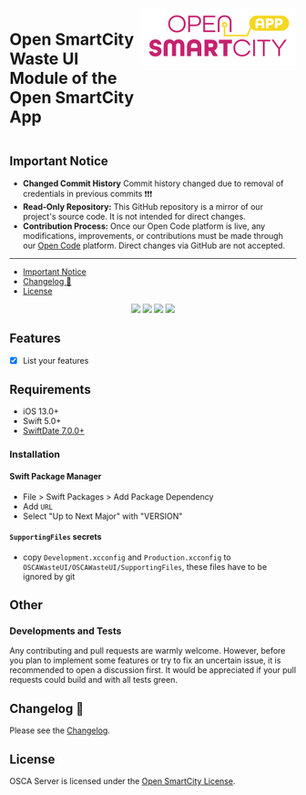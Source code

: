 <div style="display:flex;gap:1%;margin-bottom:20px">
  <h1 style="border:none">Open SmartCity Waste UI Module of the Open SmartCity App</h1>
  <img height="100px" alt="logo" src="Docs/img/logo.svg">
</div>

## Important Notice

- **Changed Commit History** Commit history changed due to removal of credentials in previous commits ❗❗❗
- **Read-Only Repository:** This GitHub repository is a mirror of our project's source code. It is not intended for direct changes.
- **Contribution Process:** Once our Open Code platform is live, any modifications, improvements, or contributions must be made through our [Open Code](https://gitlab.opencode.de/) platform. Direct changes via GitHub are not accepted.

---

- [Important Notice](#important-notice)
- [Changelog 📝](#changelog-)
- [License](#license)

<p align="center">
<img src="https://img.shields.io/badge/Platform%20Compatibility%20-ios-red">
<img src="https://img.shields.io/badge/Swift%20Compatibility%20-5.5%20%7C%205.4%20%7C%205.3%20%7C%205.2%20%7C%205.1-blue">
<a href="#"><img src="https://img.shields.io/badge/Swift-Doc-inactive"></a>
<a href="https://swift.org/package-manager/"><img src="https://img.shields.io/badge/SPM-supported-DE5C43.svg?style=flat"></a>
</p>

## Features
- [x] List your features

## Requirements

- iOS 13.0+
- Swift 5.0+
- [SwiftDate 7.0.0+](https://github.com/malcommac/SwiftDate/releases/tag/7.0.0)

### Installation
#### Swift Package Manager
- File > Swift Packages > Add Package Dependency
- Add `URL`
- Select "Up to Next Major" with "VERSION"

#### `SupportingFiles` secrets #####
* copy `Development.xcconfig` and `Production.xcconfig` to `OSCAWasteUI/OSCAWasteUI/SupportingFiles`, these files have to be ignored by git

## Other
### Developments and Tests

Any contributing and pull requests are warmly welcome. However, before you plan to implement some features or try to fix an uncertain issue, it is recommended to open a discussion first. It would be appreciated if your pull requests could build and with all tests green.

## Changelog 📝

Please see the [Changelog](CHANGELOG.md).

## License

OSCA Server is licensed under the [Open SmartCity License](LICENSE.md).
